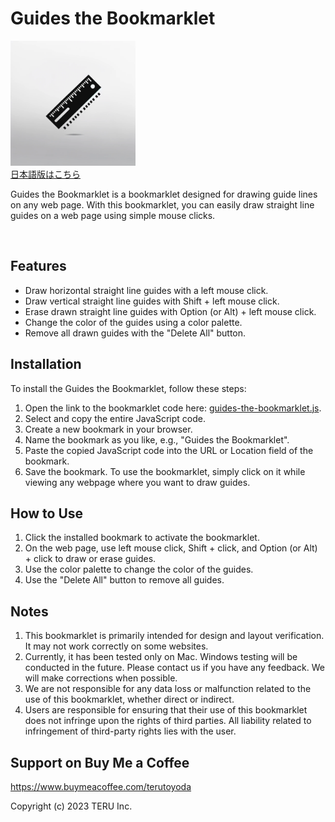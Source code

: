 # Guides the Bookmarklet

<img src="./logo.png" alt="Guides the Bookmarklet" width="200"/><br>
[日本語版はこちら](./README_ja.md)

Guides the Bookmarklet is a bookmarklet designed for drawing guide lines on any web page. With this bookmarklet, you can easily draw straight line guides on a web page using simple mouse clicks.

<img src="./movie.gif" alt="" width="600"/>

## Features

- Draw horizontal straight line guides with a left mouse click.
- Draw vertical straight line guides with Shift + left mouse click.
- Erase drawn straight line guides with Option (or Alt) + left mouse click.
- Change the color of the guides using a color palette.
- Remove all drawn guides with the "Delete All" button.

## Installation

To install the Guides the Bookmarklet, follow these steps:

1. Open the link to the bookmarklet code here: [guides-the-bookmarklet.js](https://raw.githubusercontent.com/terutoyoda/guides-the-bookmarklet/master/guides-the-bookmarklet.js).
2. Select and copy the entire JavaScript code.
3. Create a new bookmark in your browser.
4. Name the bookmark as you like, e.g., "Guides the Bookmarklet".
5. Paste the copied JavaScript code into the URL or Location field of the bookmark.
6. Save the bookmark.
To use the bookmarklet, simply click on it while viewing any webpage where you want to draw guides.

## How to Use

1. Click the installed bookmark to activate the bookmarklet.
2. On the web page, use left mouse click, Shift + click, and Option (or Alt) + click to draw or erase guides.
3. Use the color palette to change the color of the guides.
4. Use the "Delete All" button to remove all guides.

## Notes

1. This bookmarklet is primarily intended for design and layout verification. It may not work correctly on some websites.
2. Currently, it has been tested only on Mac. Windows testing will be conducted in the future. Please contact us if you have any feedback. We will make corrections when possible.
3. We are not responsible for any data loss or malfunction related to the use of this bookmarklet, whether direct or indirect.
4. Users are responsible for ensuring that their use of this bookmarklet does not infringe upon the rights of third parties. All liability related to infringement of third-party rights lies with the user.

## Support on Buy Me a Coffee
https://www.buymeacoffee.com/terutoyoda

Copyright (c) 2023 TERU Inc.
